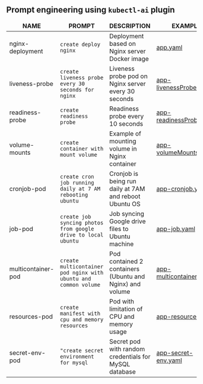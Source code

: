 ## Prompt engineering using `kubectl-ai` plugin

<table>
    <thead>
        <tr style="font-weight: bold; text-align: center">
            <td>NAME</td>
            <td>PROMPT</td>
            <td>DESCRIPTION</td>
            <td>EXAMPLE</td>
        </tr>
    </thead>
    <tbody>
        <tr>
            <td>nginx-deployment</td>
            <td><code>create deploy nginx</code></td>
            <td>Deployment based on Nginx server Docker image</td>
            <td><a href="/yaml/app.yaml">app.yaml</a></td>
        </tr>
        <tr>
            <td>liveness-probe</td>
            <td><code>create liveness probe every 30 seconds for nginx</code></td>
            <td>Liveness probe pod on Nginx server every 30 seconds</td>
            <td><a href="/yaml/app-livenessProbe.yaml">app-livenessProbe.yaml</a></td>
        </tr>
        <tr>
            <td>readiness-probe</td>
            <td><code>create readiness probe</code></td>
            <td>Readiness probe every 10 seconds</td>
            <td><a href="/yaml/app-readinessProbe.yaml">app-readinessProbe.yaml</a></td>
        </tr>
        <tr>
            <td>volume-mounts</td>
            <td><code>create container with mount volume</code></td>
            <td>Example of mounting volume in Nginx container</td>
            <td><a href="/yaml/app-volumeMounts.yaml">app-volumeMounts.yaml</a></td>
        </tr>
        <tr>
            <td>cronjob-pod</td>
            <td><code>create cron job running daily at 7 AM rebooting ubuntu</code></td>
            <td>Cronjob is being run daily at 7AM and reboot Ubuntu OS</td>
            <td><a href="/yaml/app-cronjob.yaml">app-cronjob.yaml</a></td>
        </tr>
        <tr>
            <td>job-pod</td>
            <td><code>create job syncing photos from google drive to local ubuntu</code></td>
            <td>Job syncing Google drive files to Ubuntu machine</td>
            <td><a href="/yaml/app-job.yaml">app-job.yaml</a></td>
        </tr>
        <tr>
            <td>multicontainer-pod</td>
            <td><code>create multicontainer pod nginx with ubuntu and common volume</code></td>
            <td>Pod contained 2 containers (Ubuntu and Nginx) and volume</td>
            <td><a href="/yaml/app-multicontainer.yaml">app-multicontainer.yaml</a></td>
        </tr>
        <tr>
            <td>resources-pod</td>
            <td><code>create manifest with cpu and memory resources</code></td>
            <td>Pod with limitation of CPU and memory usage</td>
            <td><a href="/yaml/app-resources.yaml">app-resources.yaml</a></td>
        </tr>
        <tr>
            <td>secret-env-pod</td>
            <td><code>"create secret environment for mysql</code></td>
            <td>Secret pod with random credentials for MySQL database</td>
            <td><a href="/yaml/app-secret-env.yaml">app-secret-env.yaml</a></td>
        </tr>
    </tbody>
</table>